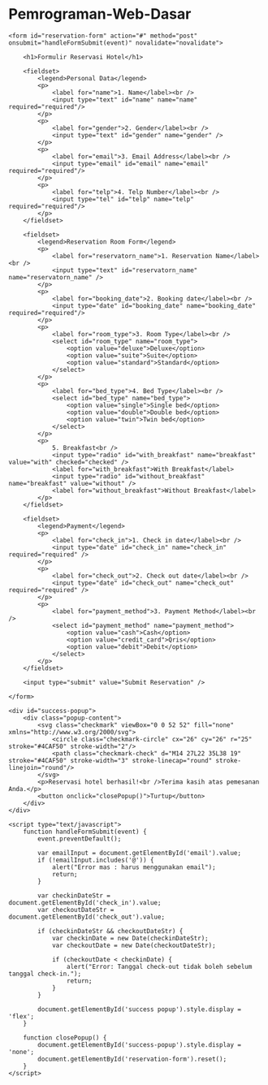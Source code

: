# Pemrograman-Web-Dasar

<!DOCTYPE html>
<html lang="id">
<head>
    <meta charset="UTF-8">
    <meta name="viewport" content="width=device-width, initial-scale=1.0">
    <title>Formulir Reservasi Hotel</title>
    <link rel="stylesheet" href="gambar.css"> 
</head>
<body>

    <form id="reservation-form" action="#" method="post" onsubmit="handleFormSubmit(event)" novalidate="novalidate">
        
        <h1>Formulir Reservasi Hotel</h1>

        <fieldset>
            <legend>Personal Data</legend>
            <p>
                <label for="name">1. Name</label><br />
                <input type="text" id="name" name="name" required="required"/>
            </p>
            <p>
                <label for="gender">2. Gender</label><br />
                <input type="text" id="gender" name="gender" />
            </p>
            <p>
                <label for="email">3. Email Address</label><br />
                <input type="email" id="email" name="email" required="required"/>
            </p>
            <p>
                <label for="telp">4. Telp Number</label><br />
                <input type="tel" id="telp" name="telp" required="required"/>
            </p>
        </fieldset>

        <fieldset>
            <legend>Reservation Room Form</legend>
            <p>
                <label for="reservatorn_name">1. Reservation Name</label><br />
                <input type="text" id="reservatorn_name" name="reservatorn_name" />
            </p>
            <p>
                <label for="booking_date">2. Booking date</label><br />
                <input type="date" id="booking_date" name="booking_date" required="required"/>
            </p>
            <p>
                <label for="room_type">3. Room Type</label><br />
                <select id="room_type" name="room_type">
                    <option value="deluxe">Deluxe</option>
                    <option value="suite">Suite</option>
                    <option value="standard">Standard</option>
                </select>
            </p>
            <p>
                <label for="bed_type">4. Bed Type</label><br />
                <select id="bed_type" name="bed_type">
                    <option value="single">Single bed</option>
                    <option value="double">Double bed</option>
                    <option value="twin">Twin bed</option>
                </select>
            </p>
            <p>
                5. Breakfast<br />
                <input type="radio" id="with_breakfast" name="breakfast" value="with" checked="checked" />
                <label for="with_breakfast">With Breakfast</label>
                <input type="radio" id="without_breakfast" name="breakfast" value="without" />
                <label for="without_breakfast">Without Breakfast</label>
            </p>
        </fieldset>
        
        <fieldset>
            <legend>Payment</legend>
            <p>
                <label for="check_in">1. Check in date</label><br />
                <input type="date" id="check_in" name="check_in" required="required" />
            </p>
            <p>
                <label for="check_out">2. Check out date</label><br />
                <input type="date" id="check_out" name="check_out" required="required" />
            </p>
            <p>
                <label for="payment_method">3. Payment Method</label><br />
                <select id="payment_method" name="payment_method">
                    <option value="cash">Cash</option>
                    <option value="credit_card">Qris</option>
                    <option value="debit">Debit</option>
                </select>
            </p>
        </fieldset>

        <input type="submit" value="Submit Reservation" />

    </form>
    
    <div id="success-popup">
        <div class="popup-content">
            <svg class="checkmark" viewBox="0 0 52 52" fill="none" xmlns="http://www.w3.org/2000/svg">
                <circle class="checkmark-circle" cx="26" cy="26" r="25" stroke="#4CAF50" stroke-width="2"/>
                <path class="checkmark-check" d="M14 27L22 35L38 19" stroke="#4CAF50" stroke-width="3" stroke-linecap="round" stroke-linejoin="round"/>
            </svg>
            <p>Reservasi hotel berhasil!<br />Terima kasih atas pemesanan Anda.</p>
            <button onclick="closePopup()">Turtup</button>
        </div>
    </div>

    <script type="text/javascript">
        function handleFormSubmit(event) {
            event.preventDefault();

            var emailInput = document.getElementById('email').value;
            if (!emailInput.includes('@')) {
                alert("Error mas : harus menggunakan email");
                return;
            }

            var checkinDateStr = document.getElementById('check_in').value;
            var checkoutDateStr = document.getElementById('check_out').value;

            if (checkinDateStr && checkoutDateStr) {
                var checkinDate = new Date(checkinDateStr);
                var checkoutDate = new Date(checkoutDateStr);

                if (checkoutDate < checkinDate) {
                    alert("Error: Tanggal check-out tidak boleh sebelum tanggal check-in.");
                    return;
                }
            }
            
            document.getElementById('success popup').style.display = 'flex';
        }
        
        function closePopup() {
            document.getElementById('success-popup').style.display = 'none';
            document.getElementById('reservation-form').reset();
        }
    </script>

</body>
</html>
